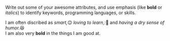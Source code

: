 Write out some of your awesome attributes, and use emphasis (like **bold** or *italics*) to identify keywords, programming languages, or skills. 

I am often discribed as *smart,*:wink: *loving to learn,:*:school: and *having a dry sense of humor.*:laughing:  
I am also very **bold** in the things I am good at. 
